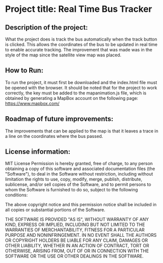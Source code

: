 # Project title: Real Time Bus Tracker
## Description of the project:
What the project does is track the bus automatically when the track button is clicked. This allows the coordinates of the bus to be updated in real time to enable accurate tracking. The improvement that was made was in the style of the map since the satellite view map was placed.

## How to Run:
To run the project, it must first be downloaded and the index.html file must be opened with the browser. It should be noted that for the project to work correctly, the key must be added to the mapanimation.js file, which is obtained by generating a MapBox account on the following page: https://www.mapbox.com/

## Roadmap of future improvements:
The improvements that can be applied to the map is that it leaves a trace in a line on the coordinates where the bus passed.

## License information:
MIT License
Permission is hereby granted, free of charge, to any person obtaining a copy of this software and associated documentation files (the "Software"), to deal in the Software without restriction, including without limitation the rights to use, copy, modify, merge, publish, distribute, sublicense, and/or sell copies of the Software, and to permit persons to whom the Software is furnished to do so, subject to the following conditions:

The above copyright notice and this permission notice shall be included in all copies or substantial portions of the Software.

THE SOFTWARE IS PROVIDED "AS IS", WITHOUT WARRANTY OF ANY KIND, EXPRESS OR IMPLIED, INCLUDING BUT NOT LIMITED TO THE WARRANTIES OF MERCHANTABILITY, FITNESS FOR A PARTICULAR PURPOSE AND NONINFRINGEMENT. IN NO EVENT SHALL THE AUTHORS OR COPYRIGHT HOLDERS BE LIABLE FOR ANY CLAIM, DAMAGES OR OTHER LIABILITY, WHETHER IN AN ACTION OF CONTRACT, TORT OR OTHERWISE, ARISING FROM, OUT OF OR IN CONNECTION WITH THE SOFTWARE OR THE USE OR OTHER DEALINGS IN THE SOFTWARE.
